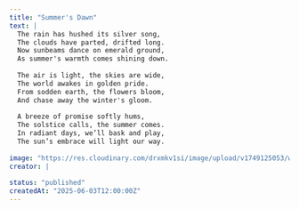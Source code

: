 ```yaml
---
title: "Summer's Dawn"
text: |
  The rain has hushed its silver song,
  The clouds have parted, drifted long.
  Now sunbeams dance on emerald ground,
  As summer's warmth comes shining down.
  
  The air is light, the skies are wide,
  The world awakes in golden pride.
  From sodden earth, the flowers bloom,
  And chase away the winter's gloom.
  
  A breeze of promise softly hums,
  The solstice calls, the summer comes.
  In radiant days, we’ll bask and play,
  The sun’s embrace will light our way.
  
image: "https://res.cloudinary.com/drxmkv1si/image/upload/v1749125053/wbp72upbvgtxnarvojmq.jpg"
creator: |
  
status: "published"
createdAt: "2025-06-03T12:00:00Z"
---
```

